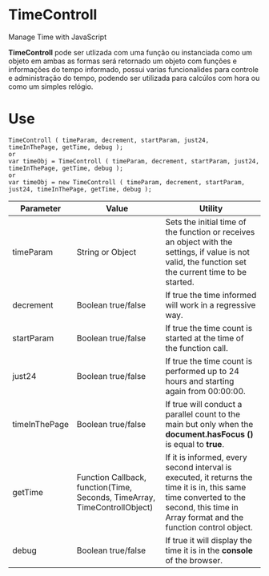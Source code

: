 # TimeControll
Manage Time with JavaScript

**TimeControll** pode ser utlizada com uma função ou instanciada como um objeto em ambas as formas será retornado 
um objeto com funções e informações do tempo informado, possui varias funcionalides para controle e administração do tempo, 
podendo ser utilizada para calcúlos com hora ou como um simples relógio.

# Use
```
TimeControll ( timeParam, decrement, startParam, just24, timeInThePage, getTime, debug );
or 
var timeObj = TimeControll ( timeParam, decrement, startParam, just24, timeInThePage, getTime, debug ); 
or 
var timeObj = new TimeControll ( timeParam, decrement, startParam, just24, timeInThePage, getTime, debug );
```

| Parameter | Value | Utility |
| --- | --- | --- |
| timeParam | String or Object | Sets the initial time of the function or receives an object with the settings, if value is not valid, the function set the current time to be started. |
| decrement | Boolean true/false | If true the time informed will work in a regressive way. |
| startParam | Boolean true/false | If true the time count is started at the time of the function call. |
| just24 | Boolean true/false | If true the time count is performed up to 24 hours and starting again from 00:00:00. |
| timeInThePage | Boolean true/false | If true will conduct a parallel count to the main but only when the **document.hasFocus ()** is equal to **true**. |
| getTime | Function Callback, function(Time, Seconds, TimeArray, TimeControllObject) | If it is informed, every second interval is executed, it returns the time it is in, this same time converted to the second, this time in Array format and the function control object. |
| debug | Boolean true/false | If true it will display the time it is in the **console** of the browser. |
